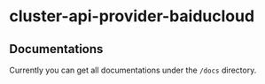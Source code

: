 # cluster-api-provider-baiducloud

## Documentations
Currently you can get all documentations under the `/docs` directory.
